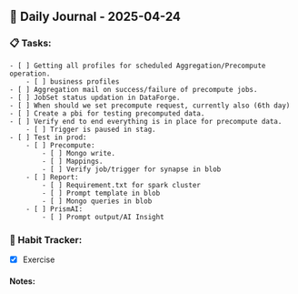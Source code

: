## 📝 Daily Journal - 2025-04-24

### 📋 Tasks:
	- [ ] Getting all profiles for scheduled Aggregation/Precompute operation.
		- [ ] business profiles 
	- [ ] Aggregation mail on success/failure of precompute jobs.
	- [ ] JobSet status updation in DataForge.
	- [ ] When should we set precompute request, currently also (6th day)
	- [ ] Create a pbi for testing precomputed data.
	- [ ] Verify end to end everything is in place for precompute data.
		- [ ] Trigger is paused in stag.
	- [ ] Test in prod:
		- [ ] Precompute: 
			- [ ] Mongo write.
			- [ ] Mappings.
			- [ ] Verify job/trigger for synapse in blob
		- [ ] Report:
			- [ ] Requirement.txt for spark cluster
			- [ ] Prompt template in blob
			- [ ] Mongo queries in blob
		- [ ] PrismAI:
			- [ ] Prompt output/AI Insight

### 🔁 Habit Tracker:
- [x] Exercise

#### Notes:

